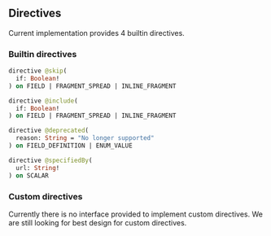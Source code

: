 ## Directives

Current implementation provides 4 builtin directives.

### Builtin directives

```graphql
directive @skip(
  if: Boolean!
) on FIELD | FRAGMENT_SPREAD | INLINE_FRAGMENT

directive @include(
  if: Boolean!
) on FIELD | FRAGMENT_SPREAD | INLINE_FRAGMENT

directive @deprecated(
  reason: String = "No longer supported"
) on FIELD_DEFINITION | ENUM_VALUE

directive @specifiedBy(
  url: String!
) on SCALAR
```

### Custom directives

Currently there is no interface provided to implement custom directives.
We are still looking for best design for custom directives.
